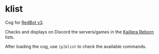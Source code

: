 # klist
Cog for [RedBot v3](https://github.com/Cog-Creators/Red-DiscordBot).

Checks and displays on Discord the servers/games in the [Kaillera Reborn](https://kaillerareborn.github.io) lists.

After loading the cog, use `[p]klist` to check the available commands.